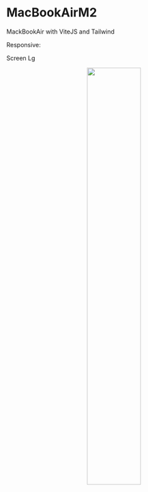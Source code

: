 # MacBookAirM2

MackBookAir with ViteJS and Tailwind

Responsive:

Screen Lg
<p align="center">
<img src="https://github.com/EdgarHdzHdz17/MacBookAirM2/assets/47467891/57f56c36-13f9-42f6-8e2f-d370d91acb8b" width="50%">
</p>
